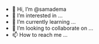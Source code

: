- 👋 Hi, I’m @samadema
- 👀 I’m interested in ...
- 🌱 I’m currently learning ...
- 💞️ I’m looking to collaborate on ...
- 📫 How to reach me ...

<!---
samadema/samadema is a ✨ special ✨ repository because its `README.md` (this file) appears on your GitHub profile.
You can click the Preview link to take a look at your changes.
--->
